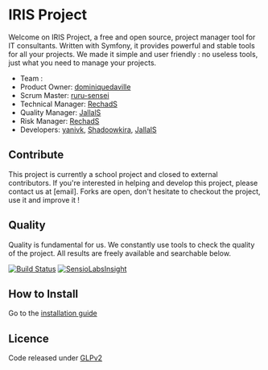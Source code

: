 # IRIS Project

Welcome on IRIS Project, a free and open source, project manager tool for IT consultants.
Written with Symfony, it provides powerful and stable tools for all your projects.
We made it simple and user friendly : no useless tools, just what you need to manage your projects.

* Team :
 * Product Owner: [dominiquedaville](https://github.com/dominiquedaville)
 * Scrum Master: [ruru-sensei](https://github.com/ruru-sensei)
 * Technical Manager: [RechadS](https://github.com/RechadS)
 * Quality Manager: [JallalS](https://github.com/JallalS)
 * Risk Manager: [RechadS](https://github.com/RechadS)
 * Developers: [yanivk](https://github.com/yanivk), [Shadoowkira](https://github.com/Shadoowkira), [JallalS](https://github.com/JallalS)

## Contribute

This project is currently a school project and closed to external contributors. If you're interested in helping and develop this project, please contact us at [email]. Forks are open, don't hesitate to checkout the project, use it and improve it !

## Quality

Quality is fundamental for us. We constantly use tools to check the quality of the project. All results are freely available and searchable below.

[![Build Status](https://travis-ci.org/Eighters/IrisProject.svg)](https://travis-ci.org/Eighters/IrisProject)
[![SensioLabsInsight](https://insight.sensiolabs.com/projects/a079a4e6-f3fb-43eb-b67d-8455dd5adbe9/mini.png)](https://insight.sensiolabs.com/projects/a079a4e6-f3fb-43eb-b67d-8455dd5adbe9)

## How to Install
Go to the [installation guide](https://github.com/Eighters/IrisProject/blob/master/app/Resources/docs/Installation.md)

## Licence

Code released under [GLPv2](https://github.com/Eighters/IRISProject/blob/master/LICENSE)
